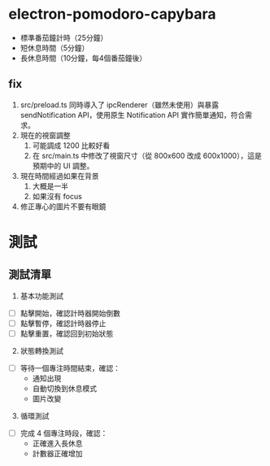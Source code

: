 # electron-pomodoro-capybara


- 標準番茄鐘計時（25分鐘）
- 短休息時間（5分鐘）
- 長休息時間（10分鐘，每4個番茄鐘後）



## fix
1. src/preload.ts 同時導入了 ipcRenderer（雖然未使用）與暴露 sendNotification API，使用原生 Notification API 實作簡單通知，符合需求。
2. 現在的視窗調整
   1. 可能調成 1200 比較好看
   2. 在 src/main.ts 中修改了視窗尺寸（從 800x600 改成 600x1000），這是預期中的 UI 調整。
3. 現在時間經過如果在背景
   1. 大概是一半
   2. 如果沒有 focus 
4. 修正專心的圖片不要有眼鏡



# 測試
## 測試清單
1. 基本功能測試
- [ ] 點擊開始，確認計時器開始倒數
- [ ] 點擊暫停，確認計時器停止
- [ ] 點擊重置，確認回到初始狀態

2. 狀態轉換測試
- [ ] 等待一個專注時間結束，確認：
  - 通知出現
  - 自動切換到休息模式
  - 圖片改變
  
3. 循環測試
- [ ] 完成 4 個專注時段，確認：
  - 正確進入長休息
  - 計數器正確增加
